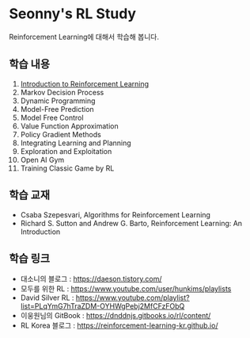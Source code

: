 # Seonny's RL Study
Reinforcement Learning에 대해서 학습해 봅니다.

## 학습 내용
1. [Introduction to Reinforcement Learning](./Week_1)
2. Markov Decision Process
3. Dynamic Programming
4. Model-Free Prediction
5. Model Free Control
6. Value Function Approximation
7. Policy Gradient Methods
8. Integrating Learning and Planning
9. Exploration and Exploitation
10. Open AI Gym
11. Training Classic Game by RL

## 학습 교재
* Csaba Szepesvari, Algorithms for Reinforcement Learning
* Richard S. Sutton and Andrew G. Barto, Reinforcement Learning: An Introduction

## 학습 링크
* 대소니의 블로그 : https://daeson.tistory.com/
* 모두를 위한 RL : https://www.youtube.com/user/hunkims/playlists
* David Silver RL : https://www.youtube.com/playlist?list=PLqYmG7hTraZDM-OYHWgPebj2MfCFzFObQ
* 이웅원님의 GitBook : https://dnddnjs.gitbooks.io/rl/content/
* RL Korea 블로그 : https://reinforcement-learning-kr.github.io/